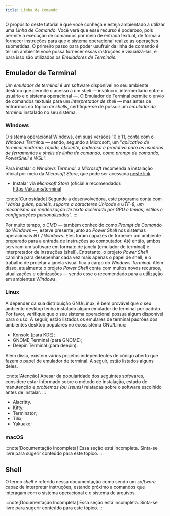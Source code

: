 ```yaml
---
title: Linha de Comando
---
```


O propósito deste tutorial é que você conheça e esteja ambientado a utilizar uma _Linha de Comando_.
Você verá que esse recurso é poderoso, pois permite a execução de comandos por meio de entrada
textual, de forma a fornecer instruções para que o sistema operacional realize as operações
submetidas. O primeiro passo para poder usufruir da linha de comando é ter um ambiente você possa
fornecer essas instruções e visualizá-las, e para isso são utilizados os _Emuladores de Terminais_.

## Emulador de Terminal

Um _emulador de terminal_ é um software disponível no seu ambiente desktop que permite o acesso a um _shell_ — invólucro, intermediario entre o usuário e o sistema operacional —. O Emulador de Terminal permite o envio de comandos textuais para um _interpretador de shell_ — mas antes de entrarmos no tópico de _shells_, certifique-se de possuir um _emulador de terminal_ instalado no seu sistema.

### Windows

O sistema operacional Windows, em suas versões 10 e 11, conta com o _Windows Terminal_ — sendo, segundo a Microsoft, um "_aplicativo de terminal moderno, rápido, eficiente, poderoso e produtivo para os usuários de ferramentas e shells de linha de comando, como prompt de comando, PowerShell e WSL_".

Para instalar o _Windows Terminal_, a _Microsoft_ recomenda a instalação oficial por meio da _Microsoft Store_, que pode ser acessada [neste link](https://aka.ms/terminal).

- Instalar via _Microsoft Store_ (oficial e recomendado): <https://aka.ms/terminal>

:::note[Curiosidade]
Segundo a desenvolvedora, este programa conta com "_várias guias, painéis, suporte a caracteres Unicode e UTF-8, um mecanismo de renderização de texto acelerado por GPU e temas, estilos e configurações personalizados_".
:::

Por muito tempo, o _CMD_ — também conhecido como _Prompt de Comando do Windows_ —, esteve presente junto ao _Power Shell_ nos sistemas operacionais _NT / Windows_. Eles foram capazes de fornecer um ambiente preparado para a entrada de instruções ao computador. Até então, ambos serviram um software em formato de janela (emulador de terminal) e interpretador de instruções (shell). Entretanto, o projeto _Power Shell_ caminha para desepenhar cada vez mais apenas o papel de shell, e o trabalho de projetar a janela visual fica a cargo do _Windows Terminal_. Além disso, atualmente o projeto _Power Shell_ conta com muitos novos recursos, atualizações e otimizações — sendo esse o recomendado para a utilização em ambientes _Windows_.

### Linux

A depender da sua distribuição GNU/Linux, é bem provável que o seu ambiente desktop tenha instalado algum emulador de terminal por padrão. Por favor, verifique que o seu sistema operacional possua algum disponível para o uso. A seguir, estão listados os emulares de terminal padrões dos ambientes desktop populares no ecossistêma GNU/Linux:

- Konsole (para KDE);
- GNOME Terminal (para GNOME);
- Deepin Terminal (para deepin).

Além disso, existem vários projetos independentes de código aberto que fazem o papel de emulador de terminal. A seguir, estão listados alguns deles.

:::note[Atenção]
Apesar da popularidade dos seguintes softwares, considere estar informado sobre o método de instalação, estado de manutenção e _problemas (ou issues)_ relatadas sobre o software escolhido antes de instalar.
:::

- Alacritty.
- Kitty;
- Terminator;
- Tilix;
- Yakuake;

### macOS

:::note[Documentação Incompleta]
Essa seção está incompleta. Sinta-se livre para sugerir conteúdo para este tópico.
:::

## Shell

O termo _shell_ é referido nessa documentação como sendo um _software_ capaz de interpretar instruções, estando próximo a comandos que interagam com o sistema operacional e o sistema de arquivos.

:::note[Documentação Incompleta]
Essa seção está incompleta. Sinta-se livre para sugerir conteúdo para este tópico.
:::
